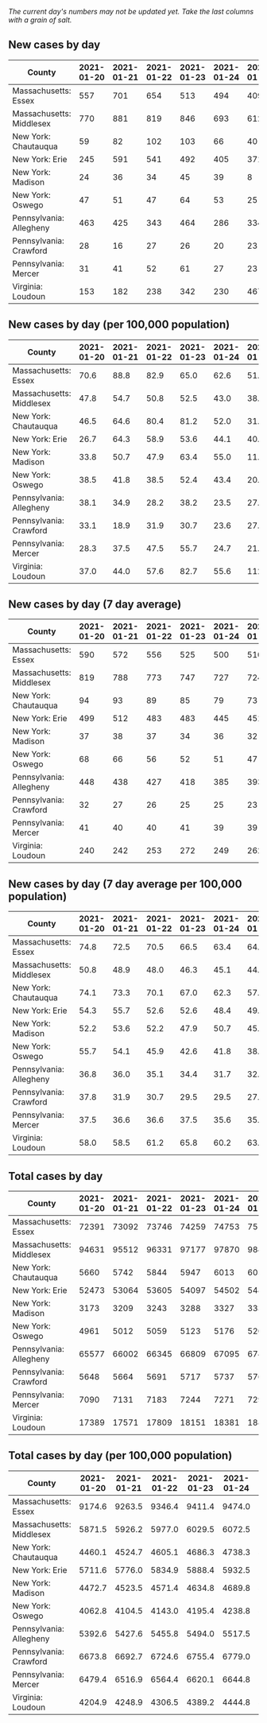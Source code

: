 _The current day's numbers may not be updated yet. Take the last columns with a grain of salt._
## New cases by day

| County | 2021-01-20 | 2021-01-21 | 2021-01-22 | 2021-01-23 | 2021-01-24 | 2021-01-25 | 2021-01-26 |
| --- | --- | --- | --- | --- | --- | --- | --- |
| Massachusetts: Essex | 557 | 701 | 654 | 513 | 494 | 409 |  |
| Massachusetts: Middlesex | 770 | 881 | 819 | 846 | 693 | 612 |  |
| New York: Chautauqua | 59 | 82 | 102 | 103 | 66 | 40 |  |
| New York: Erie | 245 | 591 | 541 | 492 | 405 | 371 |  |
| New York: Madison | 24 | 36 | 34 | 45 | 39 | 8 |  |
| New York: Oswego | 47 | 51 | 47 | 64 | 53 | 25 |  |
| Pennsylvania: Allegheny | 463 | 425 | 343 | 464 | 286 | 334 | 282 |
| Pennsylvania: Crawford | 28 | 16 | 27 | 26 | 20 | 23 | 27 |
| Pennsylvania: Mercer | 31 | 41 | 52 | 61 | 27 | 23 | 30 |
| Virginia: Loudoun | 153 | 182 | 238 | 342 | 230 | 467 | 313 |

## New cases by day (per 100,000 population)

| County | 2021-01-20 | 2021-01-21 | 2021-01-22 | 2021-01-23 | 2021-01-24 | 2021-01-25 | 2021-01-26 |
| --- | --- | --- | --- | --- | --- | --- | --- |
| Massachusetts: Essex | 70.6 | 88.8 | 82.9 | 65.0 | 62.6 | 51.8 |  |
| Massachusetts: Middlesex | 47.8 | 54.7 | 50.8 | 52.5 | 43.0 | 38.0 |  |
| New York: Chautauqua | 46.5 | 64.6 | 80.4 | 81.2 | 52.0 | 31.5 |  |
| New York: Erie | 26.7 | 64.3 | 58.9 | 53.6 | 44.1 | 40.4 |  |
| New York: Madison | 33.8 | 50.7 | 47.9 | 63.4 | 55.0 | 11.3 |  |
| New York: Oswego | 38.5 | 41.8 | 38.5 | 52.4 | 43.4 | 20.5 |  |
| Pennsylvania: Allegheny | 38.1 | 34.9 | 28.2 | 38.2 | 23.5 | 27.5 | 23.2 |
| Pennsylvania: Crawford | 33.1 | 18.9 | 31.9 | 30.7 | 23.6 | 27.2 | 31.9 |
| Pennsylvania: Mercer | 28.3 | 37.5 | 47.5 | 55.7 | 24.7 | 21.0 | 27.4 |
| Virginia: Loudoun | 37.0 | 44.0 | 57.6 | 82.7 | 55.6 | 112.9 | 75.7 |

## New cases by day (7 day average)

| County | 2021-01-20 | 2021-01-21 | 2021-01-22 | 2021-01-23 | 2021-01-24 | 2021-01-25 | 2021-01-26 |
| --- | --- | --- | --- | --- | --- | --- | --- |
| Massachusetts: Essex | 590 | 572 | 556 | 525 | 500 | 510 |  |
| Massachusetts: Middlesex | 819 | 788 | 773 | 747 | 727 | 724 |  |
| New York: Chautauqua | 94 | 93 | 89 | 85 | 79 | 73 |  |
| New York: Erie | 499 | 512 | 483 | 483 | 445 | 451 |  |
| New York: Madison | 37 | 38 | 37 | 34 | 36 | 32 |  |
| New York: Oswego | 68 | 66 | 56 | 52 | 51 | 47 |  |
| Pennsylvania: Allegheny | 448 | 438 | 427 | 418 | 385 | 393 | 371 |
| Pennsylvania: Crawford | 32 | 27 | 26 | 25 | 25 | 23 | 24 |
| Pennsylvania: Mercer | 41 | 40 | 40 | 41 | 39 | 39 | 38 |
| Virginia: Loudoun | 240 | 242 | 253 | 272 | 249 | 262 | 275 |

## New cases by day (7 day average per 100,000 population)

| County | 2021-01-20 | 2021-01-21 | 2021-01-22 | 2021-01-23 | 2021-01-24 | 2021-01-25 | 2021-01-26 |
| --- | --- | --- | --- | --- | --- | --- | --- |
| Massachusetts: Essex | 74.8 | 72.5 | 70.5 | 66.5 | 63.4 | 64.6 |  |
| Massachusetts: Middlesex | 50.8 | 48.9 | 48.0 | 46.3 | 45.1 | 44.9 |  |
| New York: Chautauqua | 74.1 | 73.3 | 70.1 | 67.0 | 62.3 | 57.5 |  |
| New York: Erie | 54.3 | 55.7 | 52.6 | 52.6 | 48.4 | 49.1 |  |
| New York: Madison | 52.2 | 53.6 | 52.2 | 47.9 | 50.7 | 45.1 |  |
| New York: Oswego | 55.7 | 54.1 | 45.9 | 42.6 | 41.8 | 38.5 |  |
| Pennsylvania: Allegheny | 36.8 | 36.0 | 35.1 | 34.4 | 31.7 | 32.3 | 30.5 |
| Pennsylvania: Crawford | 37.8 | 31.9 | 30.7 | 29.5 | 29.5 | 27.2 | 28.4 |
| Pennsylvania: Mercer | 37.5 | 36.6 | 36.6 | 37.5 | 35.6 | 35.6 | 34.7 |
| Virginia: Loudoun | 58.0 | 58.5 | 61.2 | 65.8 | 60.2 | 63.4 | 66.5 |

## Total cases by day

| County | 2021-01-20 | 2021-01-21 | 2021-01-22 | 2021-01-23 | 2021-01-24 | 2021-01-25 | 2021-01-26 |
| --- | --- | --- | --- | --- | --- | --- | --- |
| Massachusetts: Essex | 72391 | 73092 | 73746 | 74259 | 74753 | 75162 |  |
| Massachusetts: Middlesex | 94631 | 95512 | 96331 | 97177 | 97870 | 98482 |  |
| New York: Chautauqua | 5660 | 5742 | 5844 | 5947 | 6013 | 6053 |  |
| New York: Erie | 52473 | 53064 | 53605 | 54097 | 54502 | 54873 |  |
| New York: Madison | 3173 | 3209 | 3243 | 3288 | 3327 | 3335 |  |
| New York: Oswego | 4961 | 5012 | 5059 | 5123 | 5176 | 5201 |  |
| Pennsylvania: Allegheny | 65577 | 66002 | 66345 | 66809 | 67095 | 67429 | 67711 |
| Pennsylvania: Crawford | 5648 | 5664 | 5691 | 5717 | 5737 | 5760 | 5787 |
| Pennsylvania: Mercer | 7090 | 7131 | 7183 | 7244 | 7271 | 7294 | 7324 |
| Virginia: Loudoun | 17389 | 17571 | 17809 | 18151 | 18381 | 18848 | 19161 |

## Total cases by day (per 100,000 population)

| County | 2021-01-20 | 2021-01-21 | 2021-01-22 | 2021-01-23 | 2021-01-24 | 2021-01-25 | 2021-01-26 |
| --- | --- | --- | --- | --- | --- | --- | --- |
| Massachusetts: Essex | 9174.6 | 9263.5 | 9346.4 | 9411.4 | 9474.0 | 9525.8 |  |
| Massachusetts: Middlesex | 5871.5 | 5926.2 | 5977.0 | 6029.5 | 6072.5 | 6110.4 |  |
| New York: Chautauqua | 4460.1 | 4524.7 | 4605.1 | 4686.3 | 4738.3 | 4769.8 |  |
| New York: Erie | 5711.6 | 5776.0 | 5834.9 | 5888.4 | 5932.5 | 5972.9 |  |
| New York: Madison | 4472.7 | 4523.5 | 4571.4 | 4634.8 | 4689.8 | 4701.1 |  |
| New York: Oswego | 4062.8 | 4104.5 | 4143.0 | 4195.4 | 4238.8 | 4259.3 |  |
| Pennsylvania: Allegheny | 5392.6 | 5427.6 | 5455.8 | 5494.0 | 5517.5 | 5544.9 | 5568.1 |
| Pennsylvania: Crawford | 6673.8 | 6692.7 | 6724.6 | 6755.4 | 6779.0 | 6806.2 | 6838.1 |
| Pennsylvania: Mercer | 6479.4 | 6516.9 | 6564.4 | 6620.1 | 6644.8 | 6665.8 | 6693.2 |
| Virginia: Loudoun | 4204.9 | 4248.9 | 4306.5 | 4389.2 | 4444.8 | 4557.7 | 4633.4 |

